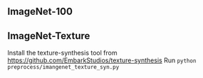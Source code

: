
## ImageNet-100

## ImageNet-Texture
Install the texture-synthesis tool from https://github.com/EmbarkStudios/texture-synthesis
Run `python preprocess/imangenet_texture_syn.py`
